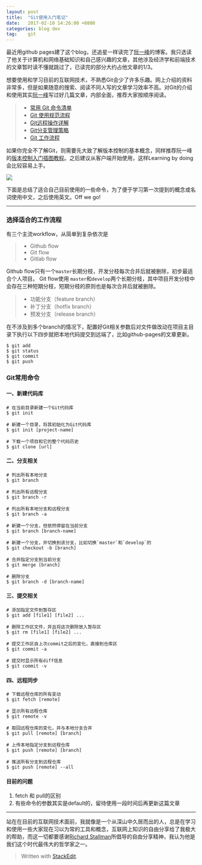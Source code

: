 ```yaml
---
layout: post
title:  "Git使用入门笔记"
date:   2017-02-10 14:26:00 +0800
categories: blog dev
tag:	git
---
```


最近用github pages建了这个blog，还追星一样读完了[阮一峰](http://www.ruanyifeng.com/home.html)的博客。我只选读了他关于计算机和网络基础知识和自己感兴趣的文章，其他涉及经济学和前端技术的文章暂时读不懂就跳过了，已读完的部分大约占他文章的1/3。

想要使用和学习目前的互联网技术，不熟悉Git会少了许多乐趣。网上介绍的资料非常多，但是如果随意的搜索、阅读不同人写的文章学习效率不高。对Git的介绍和使用其实[阮一峰](http://www.ruanyifeng.com/home.html)写过好几篇文章，内部全面，推荐大家按顺序阅读。

> - [常用 Git 命令清单](http://www.ruanyifeng.com/blog/2015/12/git-cheat-sheet.html)
> - [Git 使用规范流程](http://www.ruanyifeng.com/blog/2015/08/git-use-process.html)
> - [Git远程操作详解](http://www.ruanyifeng.com/blog/2014/06/git_remote.html)
> - [Git分支管理策略](http://www.ruanyifeng.com/blog/2012/07/git.html)
> - [Git 工作流程](http://www.ruanyifeng.com/blog/2015/12/git-workflow.html)

如果你完全不了解Git，则需要先大致了解版本控制的基本概念，同样推荐阮一峰的[版本控制入门插图教程](http://www.ruanyifeng.com/blog/2008/12/a_visual_guide_to_version_control.html)。之后建议从客户端开始使用，这样Learning by doing会比较容易上手。

![](https://cdn.shopify.com/s/files/1/0051/4802/products/shop-baby-one-piece_1024x1024_7e628096-8df8-40cd-986e-18ac1f1183b3_1024x1024.png?v=1428080199)


下面是总结了适合自己目前使用的一些命令，为了便于学习第一次提到的概念或名词使用中文，之后使用英文。Off we go!

---


### 选择适合的工作流程 ###

有三个主流workflow，从简单到复杂依次是

> - Github flow
> - Git flow
> - Gitlab flow

Github flow只有一个`master`长期分枝，开发分枝每次合并后就被删除，初步最适合个人项目。
Git flow使用 `master`和`develop`两个长期分枝，其中项目开发分枝中会存在三种短期分枝，短期分枝的原则也是每次合并后就被删除。

> - 功能分支（feature branch）
> - 补丁分支（hotfix branch）
> - 预发分支（release branch）

在不涉及到多个branch的情况下，配置好Git相关参数后对文件做改动在项目主目录下执行以下四步就把本地代码提交到远端了，比如github-pages的文章更新。

	$ git add
	$ git status
	$ git commit
	$ git push

### Git常用命令 ###

#### 一、新建代码库 ####

```
# 在当前目录新建一个Git代码库
$ git init

# 新建一个目录，将其初始化为Git代码库
$ git init [project-name]

# 下载一个项目和它的整个代码历史
$ git clone [url]
```

#### 二、分支相关 ####

```
# 列出所有本地分支
$ git branch

# 列出所有远程分支
$ git branch -r

# 列出所有本地分支和远程分支
$ git branch -a

# 新建一个分支，但依然停留在当前分支
$ git branch [branch-name]

# 新建一个分支，并切换到该分支，比如切换`master`和`develop`的
$ git checkout -b [branch]

# 合并指定分支到当前分支
$ git merge [branch]

# 删除分支
$ git branch -d [branch-name]
```

#### 三、提交相关  ####

```
# 添加指定文件到暂存区
$ git add [file1] [file2] ...

# 删除工作区文件，并且将这次删除放入暂存区
$ git rm [file1] [file2] ...

# 提交工作区自上次commit之后的变化，直接到仓库区
$ git commit -a

# 提交时显示所有diff信息
$ git commit -v
```

#### 四、远程同步  ####

```
# 下载远程仓库的所有变动
$ git fetch [remote]

# 显示所有远程仓库
$ git remote -v

# 取回远程仓库的变化，并与本地分支合并
$ git pull [remote] [branch]

# 上传本地指定分支到远程仓库
$ git push [remote] [branch]

# 推送所有分支到远程仓库
$ git push [remote] --all
```

#### 目前的问题 ####

 1. fetch 和 pull的区别
 2. 有些命令的参数其实是default的，留待使用一段时间后再更新这篇文章

---
 
站在在目前的互联网技术面前，我就像是一个从深山中久居而出的人，总是在学习和使用一些大家现在习以为常的工具和概念，互联网上知识的自由分享给了我极大的帮助，而这一切都要感谢[Richard Stallman](https://en.wikipedia.org/wiki/Richard_Stallman)所倡导的自由分享精神，我认为他是我们这个时代最伟大的哲学家之一。




> Written with [StackEdit](https://stackedit.io/).


